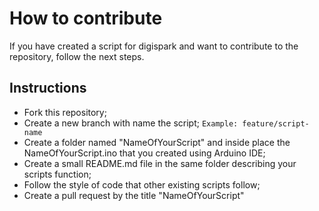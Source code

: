 # How to contribute

If you have created a script for digispark and want to contribute to the repository, follow the next steps.

## Instructions

- Fork this repository;
- Create a new branch with name the script; `Example: feature/script-name`
- Create a folder named "NameOfYourScript" and inside place the NameOfYourScript.ino that you created using Arduino IDE;
- Create a small README.md file in the same folder describing your scripts function;
- Follow the style of code that other existing scripts follow;
- Create a pull request by the title "NameOfYourScript"
